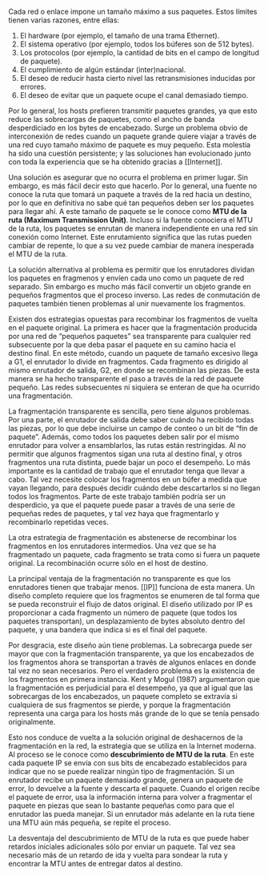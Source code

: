 Cada red o enlace impone un tamaño máximo a sus paquetes. Estos límites tienen varias razones, entre ellas: 
1. El hardware (por ejemplo, el tamaño de una trama Ethernet). 
2. El sistema operativo (por ejemplo, todos los búferes son de 512 bytes). 
3. Los protocolos (por ejemplo, la cantidad de bits en el campo de longitud de paquete). 
4. El cumplimiento de algún estándar (inter)nacional. 
5. El deseo de reducir hasta cierto nivel las retransmisiones inducidas por errores. 
6. El deseo de evitar que un paquete ocupe el canal demasiado tiempo.

Por lo general, los hosts prefieren transmitir paquetes grandes, ya que esto reduce las sobrecargas de paquetes, como el ancho de banda desperdiciado en los bytes de encabezado. Surge un problema obvio de interconexión de redes cuando un paquete grande quiere viajar a través de una red cuyo tamaño máximo de paquete es muy pequeño. Esta molestia ha sido una cuestión persistente; y las soluciones han evolucionado junto con toda la experiencia que se ha obtenido gracias a [[Internet]].

Una solución es asegurar que no ocurra el problema en primer lugar. Sin embargo, es más fácil decir esto que hacerlo. Por lo general, una fuente no conoce la ruta que tomará un paquete a través de la red hacia un destino, por lo que en definitiva no sabe qué tan pequeños deben ser los paquetes para llegar ahí. A este tamaño de paquete se le conoce como **MTU de la ruta (Maximum Transmission Unit)**. Incluso si la fuente conociera el MTU de la ruta, los paquetes se enrutan de manera independiente en una red sin conexión como Internet. Este enrutamiento significa que las rutas pueden cambiar de repente, lo que a su vez puede cambiar de manera inesperada el MTU de la ruta.

La solución alternativa al problema es permitir que los enrutadores dividan los paquetes en fragmenos y envíen cada uno como un paquete de red separado. Sin embargo es mucho más fácil convertir un objeto grande en pequeños fragmentos que el proceso inverso. Las redes de conmutación de paquetes también tienen problemas al unir nuevamente los fragmentos.

Existen dos estrategias opuestas para recombinar los fragmentos de vuelta en el paquete original. La primera es hacer que la fragmentación producida por una red de “pequeños paquetes” sea transparente para cualquier red subsecuente por la que deba pasar el paquete en su camino hacia el destino final. En este método, cuando un paquete de tamaño excesivo llega a G1, el enrutador lo divide en fragmentos. Cada fragmento es dirigido al mismo enrutador de salida, G2, en donde se recombinan las piezas. De esta manera se ha hecho transparente el paso a través de la red de paquete pequeño. Las redes subsecuentes ni siquiera se enteran de que ha ocurrido una fragmentación.

La fragmentación transparente es sencilla, pero tiene algunos problemas. Por una parte, el enrutador de salida debe saber cuándo ha recibido todas las piezas, por lo que debe incluirse un campo de conteo o un bit de “fin de paquete”. Además, como todos los paquetes deben salir por el mismo enrutador para volver a ensamblarlos, las rutas están restringidas. Al no permitir que algunos fragmentos sigan una ruta al destino final, y otros fragmentos una ruta distinta, puede bajar un poco el desempeño. Lo más importante es la cantidad de trabajo que el enrutador tenga que llevar a cabo. Tal vez necesite colocar los fragmentos en un búfer a medida que vayan llegando, para después decidir cuándo debe descartarlos si no llegan todos los fragmentos. Parte de este trabajo también podría ser un desperdicio, ya que el paquete puede pasar a través de una serie de pequeñas redes de paquetes, y tal vez haya que fragmentarlo y recombinarlo repetidas veces.

La otra estrategia de fragmentación es abstenerse de recombinar los fragmentos en los enrutadores intermedios. Una vez que se ha fragmentado un paquete, cada fragmento se trata como si fuera un paquete original. La recombinación ocurre sólo en el host de destino.

La principal ventaja de la fragmentación no transparente es que los enrutadores tienen que trabajar menos. [[IP]] funciona de esta manera. Un diseño completo requiere que los fragmentos se enumeren de tal forma que se pueda reconstruir el flujo de datos original. El diseño utilizado por IP es proporcionar a cada fragmento un número de paquete (que todos los paquetes transportan), un desplazamiento de bytes absoluto dentro del paquete, y una bandera que indica si es el final del paquete.

Por desgracia, este diseño aún tiene problemas. La sobrecarga puede ser mayor que con la fragmentación transparente, ya que los encabezados de los fragmentos ahora se transportan a través de algunos enlaces en donde tal vez no sean necesarios. Pero el verdadero problema es la existencia de los fragmentos en primera instancia. Kent y Mogul (1987) argumentaron que la fragmentación es perjudicial para el desempeño, ya que al igual que las sobrecargas de los encabezados, un paquete completo se extravía si cualquiera de sus fragmentos se pierde, y porque la fragmentación representa una carga para los hosts más grande de lo que se tenía pensado originalmente.

Esto nos conduce de vuelta a la solución original de deshacernos de la fragmentación en la red, la estrategia que se utiliza en la Internet moderna. Al proceso se le conoce como **descubrimiento de MTU de la ruta**. En este cada paquete IP se envía con sus bits de encabezado establecidos para indicar que no se puede realizar ningún tipo de fragmentación. Si un enrutador recibe un paquete demasiado grande, genera un paquete de error, lo devuelve a la fuente y descarta el paquete. Cuando el origen recibe el paquete de error, usa la información interna para volver a fragmentar el paquete en piezas que sean lo bastante pequeñas como para que el enrutador las pueda manejar. Si un enrutador más adelante en la ruta tiene una MTU aún más pequeña, se repite el proceso.

La desventaja del descubrimiento de MTU de la ruta es que puede haber retardos iniciales adicionales sólo por enviar un paquete. Tal vez sea necesario más de un retardo de ida y vuelta para sondear la ruta y encontrar la MTU antes de entregar datos al destino.